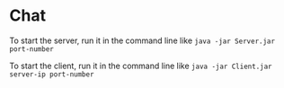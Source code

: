 # Chat
To start the server, run it in the command line like ```java -jar Server.jar port-number```

To start the client, run it in the command line like ```java -jar Client.jar server-ip port-number```
